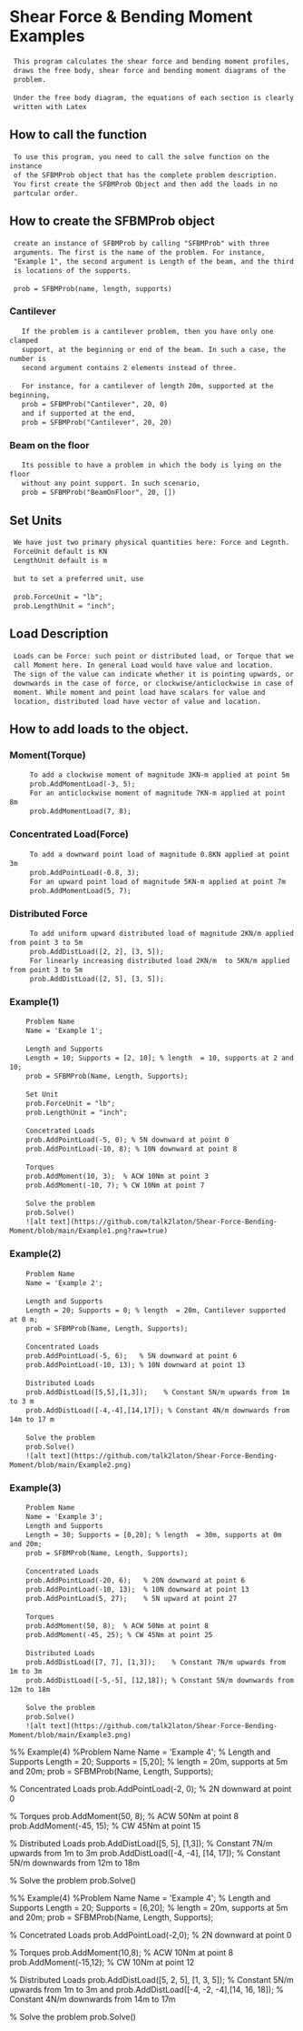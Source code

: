 # Shear Force & Bending Moment Examples

     This program calculates the shear force and bending moment profiles, 
     draws the free body, shear force and bending moment diagrams of the 
     problem.
 
     Under the free body diagram, the equations of each section is clearly 
     written with Latex
 
## How to call the function
     To use this program, you need to call the solve function on the instance 
     of the SFBMProb object that has the complete problem description.
     You first create the SFBMProb Object and then add the loads in no
     partcular order. 

## How to create the SFBMProb object
     create an instance of SFBMProb by calling "SFBMProb" with three
     arguments. The first is the name of the problem. For instance, 
     "Example 1", the second argument is Length of the beam, and the third
     is locations of the supports. 

     prob = SFBMProb(name, length, supports)
###   Cantilever
       If the problem is a cantilever problem, then you have only one clamped 
       support, at the beginning or end of the beam. In such a case, the number is
       second argument contains 2 elements instead of three. 

       For instance, for a cantilever of length 20m, supported at the beginning, 
       prob = SFBMProb("Cantilever", 20, 0)
       and if supported at the end, 
       prob = SFBMProb("Cantilever", 20, 20)

###   Beam on the floor
       Its possible to have a problem in which the body is lying on the floor 
       without any point support. In such scenario, 
       prob = SFBMProb("BeamOnFloor", 20, [])

## Set Units
     We have just two primary physical quantities here: Force and Legnth.
     ForceUnit default is KN
     LengthUnit default is m

     but to set a preferred unit, use

     prob.ForceUnit = "lb";
     prob.LengthUnit = "inch";
## Load Description
     Loads can be Force: such point or distributed load, or Torque that we
     call Moment here. In general Load would have value and location.
     The sign of the value can indicate whether it is pointing upwards, or
     downwards in the case of force, or clockwise/anticlockwise in case of
     moment. While moment and point load have scalars for value and
     location, distributed load have vector of value and location. 

## How to add loads to the object.

###   Moment(Torque)
         To add a clockwise moment of magnitude 3KN-m applied at point 5m
         prob.AddMomentLoad(-3, 5);
         For an anticlockwise moment of magnitude 7KN-m applied at point 8m
         prob.AddMomentLoad(7, 8);

###   Concentrated Load(Force)
         To add a downward point load of magnitude 0.8KN applied at point 3m
         prob.AddPointLoad(-0.8, 3);
         For an upward point load of magnitude 5KN-m applied at point 7m
         prob.AddMomentLoad(5, 7);

###   Distributed Force
         To add uniform upward distributed load of magnitude 2KN/m applied from point 3 to 5m 
         prob.AddDistLoad([2, 2], [3, 5]);
         For linearly increasing distributed load 2KN/m  to 5KN/m applied from point 3 to 5m 
         prob.AddDistLoad([2, 5], [3, 5]);


###     Example(1)
        Problem Name
        Name = 'Example 1';
        
        Length and Supports
        Length = 10; Supports = [2, 10]; % length  = 10, supports at 2 and 10;
        prob = SFBMProb(Name, Length, Supports);
        
        Set Unit
        prob.ForceUnit = "lb";
        prob.LengthUnit = "inch";
        
        Concetrated Loads
        prob.AddPointLoad(-5, 0); % 5N downward at point 0
        prob.AddPointLoad(-10, 8); % 10N downward at point 8
        
        Torques
        prob.AddMoment(10, 3);  % ACW 10Nm at point 3
        prob.AddMoment(-10, 7); % CW 10Nm at point 7
        
        Solve the problem
        prob.Solve()
        ![alt text](https://github.com/talk2laton/Shear-Force-Bending-Moment/blob/main/Example1.png?raw=true)

###     Example(2)
        Problem Name
        Name = 'Example 2';
        
        Length and Supports
        Length = 20; Supports = 0; % length  = 20m, Cantilever supported at 0 m;
        prob = SFBMProb(Name, Length, Supports);
        
        Concentrated Loads
        prob.AddPointLoad(-5, 6);   % 5N downward at point 6
        prob.AddPointLoad(-10, 13); % 10N downward at point 13
        
        Distributed Loads
        prob.AddDistLoad([5,5],[1,3]);    % Constant 5N/m upwards from 1m to 3 m 
        prob.AddDistLoad([-4,-4],[14,17]); % Constant 4N/m downwards from 14m to 17 m
        
        Solve the problem
        prob.Solve()
        ![alt text](https://github.com/talk2laton/Shear-Force-Bending-Moment/blob/main/Example2.png)

###    Example(3)
        Problem Name
        Name = 'Example 3';
        Length and Supports
        Length = 30; Supports = [0,20]; % length  = 30m, supports at 0m and 20m;
        prob = SFBMProb(Name, Length, Supports);
        
        Concentrated Loads
        prob.AddPointLoad(-20, 6);   % 20N downward at point 6
        prob.AddPointLoad(-10, 13);  % 10N downward at point 13
        prob.AddPointLoad(5, 27);    % 5N upward at point 27
        
        Torques
        prob.AddMoment(50, 8);  % ACW 50Nm at point 8
        prob.AddMoment(-45, 25); % CW 45Nm at point 25
        
        Distributed Loads
        prob.AddDistLoad([7, 7], [1,3]);    % Constant 7N/m upwards from 1m to 3m 
        prob.AddDistLoad([-5,-5], [12,18]); % Constant 5N/m downwards from 12m to 18m
        
        Solve the problem
        prob.Solve()
        ![alt text](https://github.com/talk2laton/Shear-Force-Bending-Moment/blob/main/Example3.png)


%%     Example(4)
%Problem Name
Name = 'Example 4';
% Length and Supports
Length = 20; Supports = [5,20]; % length  = 20m, supports at 5m and 20m;
prob = SFBMProb(Name, Length, Supports);

% Concentrated Loads
prob.AddPointLoad(-2, 0);   % 2N downward at point 0

% Torques
prob.AddMoment(50, 8);  % ACW 50Nm at point 8
prob.AddMoment(-45, 15); % CW 45Nm at point 15

% Distributed Loads
prob.AddDistLoad([5, 5], [1,3]);    % Constant 7N/m upwards from 1m to 3m 
prob.AddDistLoad([-4, -4], [14, 17]); % Constant 5N/m downwards from 12m to 18m

% Solve the problem
prob.Solve()

%%     Example(4)
%Problem Name
Name = 'Example 4';
% Length and Supports
Length = 20; Supports = [6,20]; % length  = 20m, supports at 5m and 20m;
prob = SFBMProb(Name, Length, Supports);

% Concetrated Loads
prob.AddPointLoad(-2,0);  % 2N downward at point 0

% Torques
prob.AddMoment(10,8);   % ACW 10Nm at point 8
prob.AddMoment(-15,12); % CW 10Nm at point 12

% Distributed Loads
prob.AddDistLoad([5, 2, 5], [1, 3, 5]);    % Constant 5N/m upwards from 1m to 3m and 
prob.AddDistLoad([-4, -2, -4],[14, 16, 18]); % Constant 4N/m downwards from 14m to 17m

% Solve the problem
prob.Solve()